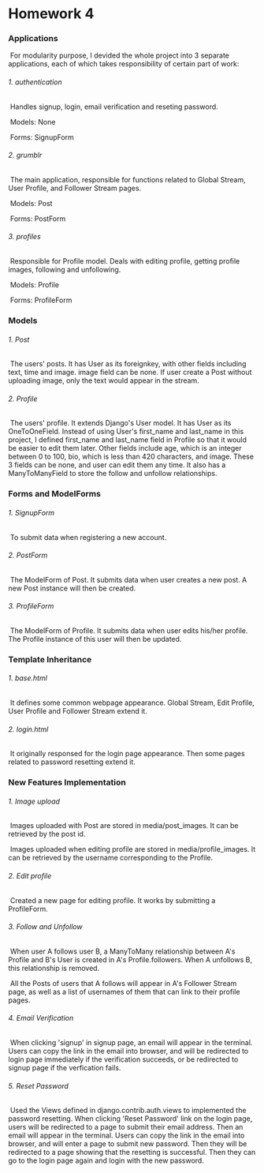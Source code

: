 # Homework 4

### Applications

​	For modularity purpose, I devided the whole project into 3 separate applications, each of which takes 				responsibility of certain part of work:

###### 1. authentication

​	Handles signup, login, email verification and reseting password.

​	Models: None

​	Forms: SignupForm

###### 2. grumblr

​	The main application, responsible for functions related to Global Stream, User Profile, and Follower Stream pages.

​	Models: Post

​	Forms: PostForm

###### 3. profiles

​	Responsible for Profile model. Deals with editing profile, getting profile images, following and unfollowing.

​	Models: Profile

​	Forms: ProfileForm

### Models

###### 1. Post

​	The users' posts. It has User as its foreignkey, with other fields including text, time and image. image field can be none. If user create a Post without uploading image, only the text would appear in the stream.

###### 2. Profile

​	The users' profile. It extends Django's User model. It has User as its OneToOneField. Instead of using User's first_name and last_name in this project, I defined first_name and last_name field in Profile so that it would be easier to edit them later. Other fields include age, which is an integer between 0 to 100, bio, which is less than 420 characters, and image. These 3 fields can be none, and user can edit them any time. It also has a ManyToManyField to store the follow and unfollow relationships.

### Forms and ModelForms

###### 1. SignupForm

​	To submit data when registering a new account.

###### 2. PostForm

​	The ModelForm of Post. It submits data when user creates a new post. A new Post instance will then be created.

###### 3. ProfileForm

​	The ModelForm of Profile. It submits data when user edits his/her profile. The Profile instance of this user will then be updated.

### Template Inheritance

###### 1. base.html

​	It defines some common webpage appearance. Global Stream, Edit Profile, User Profile and Follower Stream extend it.

###### 2. login.html

​	It originally responsed for the login page appearance. Then some pages related to password resetting extend it.

### New Features Implementation

###### 1. Image upload

​	Images uploaded with Post are stored in media/post_images. It can be retrieved by the post id.

​	Images uploaded when editing profile are stored in media/profile_images. It can be retrieved by the username corresponding to the Profile.

###### 2. Edit profile

​	Created a new page for editing profile. It works by submitting a ProfileForm.

###### 3. Follow and Unfollow

​	When user A follows user B, a ManyToMany relationship between A's Profile and B's User is created in A's Profile.followers. When A unfollows B, this relationship is removed.

​	All the Posts of users that A follows will appear in A's Follower Stream page, as well as a list of usernames of them that can link to their profile pages.

###### 4. Email Verification

​	When clicking 'signup' in signup page, an email will appear in the terminal. Users can copy the link in the email into browser, and will be redirected to login page immediately if the verification succeeds, or be redirected to signup page if the verfication fails.

###### 5. Reset Password

​	Used the Views defined in django.contrib.auth.views to implemented the password resetting. When clicking 'Reset Password' link on the login page, users will be redirected to a page to submit their email address. Then an email will appear in the terminal. Users can copy the link in the email into browser, and will enter a page to submit new password. Then they will be redirected to a page showing that the resetting is successful. Then they can go to the login page again and login with the new password.

​	